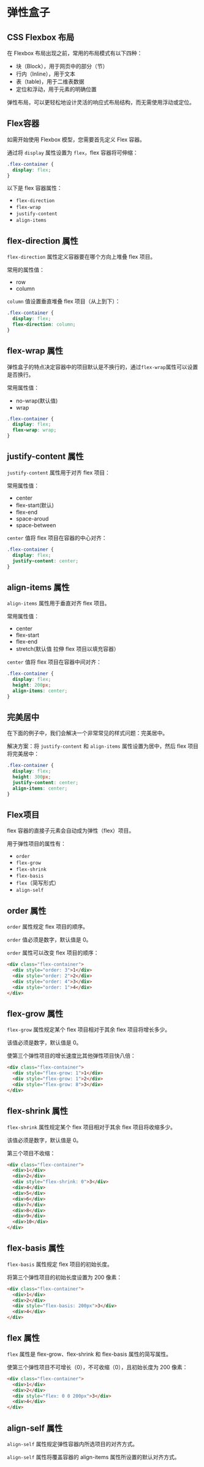 # 弹性盒子

## CSS Flexbox 布局

在 Flexbox 布局出现之前，常用的布局模式有以下四种：

- 块（Block），用于网页中的部分（节）
- 行内（Inline），用于文本
- 表（table)，用于二维表数据
- 定位和浮动，用于元素的明确位置

弹性布局，可以更轻松地设计灵活的响应式布局结构，而无需使用浮动或定位。

## Flex容器

如需开始使用 Flexbox 模型，您需要首先定义 Flex 容器。

通过将 `display` 属性设置为 `flex`，flex 容器将可伸缩：

```CSS
.flex-container {
  display: flex;
}
```

以下是 flex 容器属性：

- `flex-direction`
- `flex-wrap`
- `justify-content`
- `align-items`

## flex-direction 属性

`flex-direction` 属性定义容器要在哪个方向上堆叠 flex 项目。

常用的属性值：

* row
* column

`column` 值设置垂直堆叠 flex 项目（从上到下）：

```  css
.flex-container {
  display: flex;
  flex-direction: column;
}
```

## flex-wrap 属性

弹性盒子的特点决定容器中的项目默认是不换行的，通过`flex-wrap`属性可以设置是否换行。

常用属性值：

* no-wrap(默认值)
* wrap

```css
.flex-container {
  display: flex;
  flex-wrap: wrap;
}
```

## justify-content 属性

`justify-content` 属性用于对齐 flex 项目：

常用属性值：

* center
* flex-start(默认)
* flex-end
* space-aroud
* space-between

`center` 值将 flex 项目在容器的中心对齐：

```css
.flex-container {
  display: flex;
  justify-content: center;
}
```

## align-items 属性

`align-items` 属性用于垂直对齐 flex 项目。

常用属性值：

* center
* flex-start
* flex-end
* stretch(默认值 拉伸 flex 项目以填充容器）

`center` 值将 flex 项目在容器中间对齐：

```css
.flex-container {
  display: flex;
  height: 200px;
  align-items: center;
}
```

## 完美居中

在下面的例子中，我们会解决一个非常常见的样式问题：完美居中。

解决方案：将 `justify-content` 和 `align-items` 属性设置为居中，然后 flex 项目将完美居中：

```css
.flex-container {
  display: flex;
  height: 300px;
  justify-content: center;
  align-items: center;
}
```

## Flex项目

flex 容器的直接子元素会自动成为弹性（flex）项目。

用于弹性项目的属性有：

- `order`
- `flex-grow`
- `flex-shrink`
- `flex-basis`
- `flex`（简写形式）
- `align-self`

## order 属性

`order` 属性规定 flex 项目的顺序。

`order` 值必须是数字，默认值是 0。

`order` 属性可以改变 flex 项目的顺序：

```html
<div class="flex-container">
  <div style="order: 3">1</div>
  <div style="order: 2">2</div>
  <div style="order: 4">3</div> 
  <div style="order: 1">4</div>
</div>
```

## flex-grow 属性

`flex-grow` 属性规定某个 flex 项目相对于其余 flex 项目将增长多少。

该值必须是数字，默认值是 0。

使第三个弹性项目的增长速度比其他弹性项目快八倍：

```html
<div class="flex-container">
  <div style="flex-grow: 1">1</div>
  <div style="flex-grow: 1">2</div>
  <div style="flex-grow: 8">3</div> 
</div>
```

## flex-shrink 属性

`flex-shrink` 属性规定某个 flex 项目相对于其余 flex 项目将收缩多少。

该值必须是数字，默认值是 0。

第三个项目不收缩：

```html
<div class="flex-container">
  <div>1</div>
  <div>2</div>
  <div style="flex-shrink: 0">3</div>
  <div>4</div>
  <div>5</div>
  <div>6</div>
  <div>7</div>
  <div>8</div>
  <div>9</div>
  <div>10</div>
</div>
```

## flex-basis 属性

`flex-basis` 属性规定 flex 项目的初始长度。

将第三个弹性项目的初始长度设置为 200 像素：

```html
<div class="flex-container">
  <div>1</div>
  <div>2</div>
  <div style="flex-basis: 200px">3</div>
  <div>4</div>
</div>
```

## flex 属性

`flex` 属性是 flex-grow、flex-shrink 和 flex-basis 属性的简写属性。

使第三个弹性项目不可增长（0），不可收缩（0），且初始长度为 200 像素：

```html
<div class="flex-container">
  <div>1</div>
  <div>2</div>
  <div style="flex: 0 0 200px">3</div>
  <div>4</div>
</div>
```

## align-self 属性

`align-self` 属性规定弹性容器内所选项目的对齐方式。

`align-self` 属性将覆盖容器的 align-items 属性所设置的默认对齐方式。